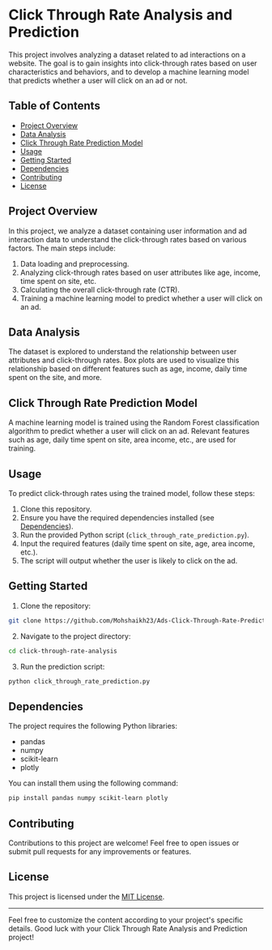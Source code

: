 # Click Through Rate Analysis and Prediction

This project involves analyzing a dataset related to ad interactions on a website. The goal is to gain insights into click-through rates based on user characteristics and behaviors, and to develop a machine learning model that predicts whether a user will click on an ad or not.

## Table of Contents

- [Project Overview](#project-overview)
- [Data Analysis](#data-analysis)
- [Click Through Rate Prediction Model](#click-through-rate-prediction-model)
- [Usage](#usage)
- [Getting Started](#getting-started)
- [Dependencies](#dependencies)
- [Contributing](#contributing)
- [License](#license)

## Project Overview

In this project, we analyze a dataset containing user information and ad interaction data to understand the click-through rates based on various factors. The main steps include:

1. Data loading and preprocessing.
2. Analyzing click-through rates based on user attributes like age, income, time spent on site, etc.
3. Calculating the overall click-through rate (CTR).
4. Training a machine learning model to predict whether a user will click on an ad.

## Data Analysis

The dataset is explored to understand the relationship between user attributes and click-through rates. Box plots are used to visualize this relationship based on different features such as age, income, daily time spent on the site, and more.

## Click Through Rate Prediction Model

A machine learning model is trained using the Random Forest classification algorithm to predict whether a user will click on an ad. Relevant features such as age, daily time spent on site, area income, etc., are used for training.

## Usage

To predict click-through rates using the trained model, follow these steps:

1. Clone this repository.
2. Ensure you have the required dependencies installed (see [Dependencies](#dependencies)).
3. Run the provided Python script (`click_through_rate_prediction.py`).
4. Input the required features (daily time spent on site, age, area income, etc.).
5. The script will output whether the user is likely to click on the ad.

## Getting Started

1. Clone the repository:

```bash
git clone https://github.com/Mohshaikh23/Ads-Click-Through-Rate-Prediction.git
```

2. Navigate to the project directory:

```bash
cd click-through-rate-analysis
```

3. Run the prediction script:

```bash
python click_through_rate_prediction.py
```

## Dependencies

The project requires the following Python libraries:

- pandas
- numpy
- scikit-learn
- plotly

You can install them using the following command:

```bash
pip install pandas numpy scikit-learn plotly
```

## Contributing

Contributions to this project are welcome! Feel free to open issues or submit pull requests for any improvements or features.

## License

This project is licensed under the [MIT License](LICENSE).

---

Feel free to customize the content according to your project's specific details. Good luck with your Click Through Rate Analysis and Prediction project!